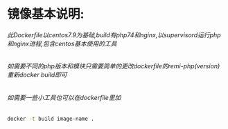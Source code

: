 # 镜像基本说明:



###### 此Dockerfile以centos7.9为基础,build有php74和nginx,以supervisord运行php和nginx进程,包含centos基本使用的工具



###### 如需要不同的php版本和模块只需要简单的更改dockerfile的remi-php(version)重新docker build即可



###### 如需要一些小工具也可以在dockerfile里加

```sh
docker -t build image-name .
```